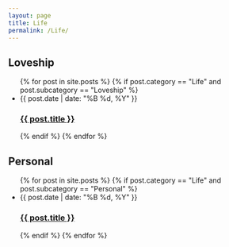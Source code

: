 ```yaml
---
layout: page
title: Life
permalink: /Life/
---
```

<h2 class="post-list-heading">Loveship</h2>
<ul class="post-list">
  {% for post in site.posts %}
    {% if post.category == "Life" and post.subcategory == "Loveship" %}
      <li>
        <span class="post-meta">{{ post.date | date: "%B %d, %Y" }}</span>
        <h3>
          <a class="post-link" href="{{ post.url | relative_url }}">
            {{ post.title }}
          </a>
        </h3>
      </li>
    {% endif %}
  {% endfor %}
</ul>

<h2 class="post-list-heading">Personal</h2>
<ul class="post-list">
  {% for post in site.posts %}
    {% if post.category == "Life" and post.subcategory == "Personal" %}
      <li>
        <span class="post-meta">{{ post.date | date: "%B %d, %Y" }}</span>
        <h3>
          <a class="post-link" href="{{ post.url | relative_url }}">
            {{ post.title }}
          </a>
        </h3>
      </li>
    {% endif %}
  {% endfor %}
</ul>

